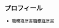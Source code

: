 ## プロフィール
- 職務経歴書[職務経歴書](https://github.com/kmmm99/resume/wiki/%E8%81%B7%E5%8B%99%E7%B5%8C%E6%AD%B4%E6%9B%B8)

<!--
**kmmm99/kmmm99** is a ✨ _special_ ✨ repository because its `README.md` (this file) appears on your GitHub profile.

Here are some ideas to get you started:

- 🔭 I’m currently working on ...
- 🌱 I’m currently learning ...
- 👯 I’m looking to collaborate on ...
- 🤔 I’m looking for help with ...
- 💬 Ask me about ...
- 📫 How to reach me: ...
- 😄 Pronouns: ...
- ⚡ Fun fact: ...
-->
